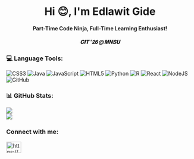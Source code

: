 <h1 align="center">Hi 😊, I'm Edlawit Gide </h1>
<h4 align="center">Part-Time Code Ninja, Full-Time Learning Enthusiast!
</h4>
<h5 align="center">𝐂𝐈𝐓 '𝟐𝟔 @𝐌𝐍𝐒𝐔</h5>


### 💻 Language Tools:
![CSS3](https://img.shields.io/badge/css3-%231572B6.svg?style=for-the-badge&logo=css3&logoColor=white) ![Java](https://img.shields.io/badge/java-%23ED8B00.svg?style=for-the-badge&logo=openjdk&logoColor=white) ![JavaScript](https://img.shields.io/badge/javascript-%23323330.svg?style=for-the-badge&logo=javascript&logoColor=%23F7DF1E) ![HTML5](https://img.shields.io/badge/html5-%23E34F26.svg?style=for-the-badge&logo=html5&logoColor=white) ![Python](https://img.shields.io/badge/python-3670A0?style=for-the-badge&logo=python&logoColor=ffdd54) ![R](https://img.shields.io/badge/r-%23276DC3.svg?style=for-the-badge&logo=r&logoColor=white) ![React](https://img.shields.io/badge/react-%2320232a.svg?style=for-the-badge&logo=react&logoColor=%2361DAFB) ![NodeJS](https://img.shields.io/badge/node.js-6DA55F?style=for-the-badge&logo=node.js&logoColor=white) ![GitHub](https://img.shields.io/badge/github-%23121011.svg?style=for-the-badge&logo=github&logoColor=white)
### 📊 GitHub Stats:
![](https://github-readme-stats.vercel.app/api?username=EdlawitGide&theme=aura_dark&hide_border=false&include_all_commits=false&count_private=false)<br/>
![](https://github-readme-stats.vercel.app/api/top-langs/?username=EdlawitGide&theme=aura_dark&hide_border=false&include_all_commits=false&count_private=false&layout=compact)

</p>
<h3 align="left">Connect with me:</h3>
<p align="left">
<a href="https://linkedin.com/in/https://www.linkedin.com/in/edlawit-gide/" target="blank"><img align="center" src="https://raw.githubusercontent.com/rahuldkjain/github-profile-readme-generator/master/src/images/icons/Social/linked-in-alt.svg" alt="https://www.linkedin.com/in/edlawit-gide/" height="30" width="40" /></a>
</p>

<!-- Proudly created with GPRM ( https://gprm.itsvg.in ) -->
